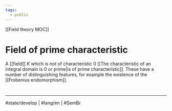 ```yaml
---
tags:
  - public
---
```

[[Field theory MOC]]
# Field of prime characteristic

A [[field]] $K$ which is _not_ of characteristic 0 [[The characteristic of an integral domain is 0 or prime|is of prime characteristic]].
These have a number of distinguishing features, for example the existence of the [[Frobenius endomorphism]].

#
---
#state/develop | #lang/en | #SemBr
